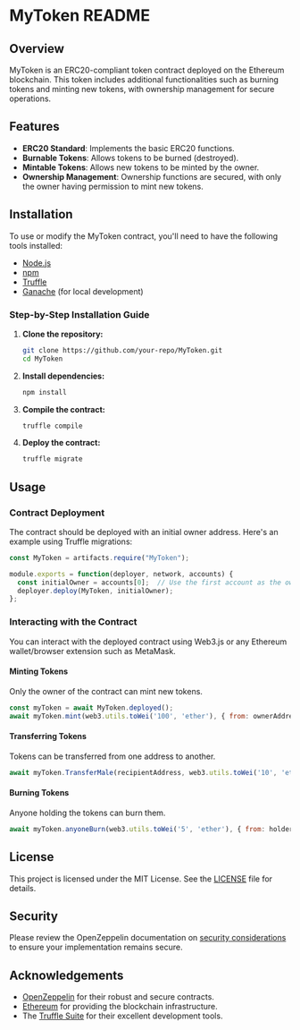 # MyToken README

## Overview

MyToken is an ERC20-compliant token contract deployed on the Ethereum blockchain. This token includes additional functionalities such as burning tokens and minting new tokens, with ownership management for secure operations.

## Features

- **ERC20 Standard**: Implements the basic ERC20 functions.
- **Burnable Tokens**: Allows tokens to be burned (destroyed).
- **Mintable Tokens**: Allows new tokens to be minted by the owner.
- **Ownership Management**: Ownership functions are secured, with only the owner having permission to mint new tokens.

## Installation

To use or modify the MyToken contract, you'll need to have the following tools installed:

- [Node.js](https://nodejs.org/)
- [npm](https://www.npmjs.com/)
- [Truffle](https://www.trufflesuite.com/truffle)
- [Ganache](https://www.trufflesuite.com/ganache) (for local development)

### Step-by-Step Installation Guide

1. **Clone the repository:**
    ```sh
    git clone https://github.com/your-repo/MyToken.git
    cd MyToken
    ```

2. **Install dependencies:**
    ```sh
    npm install
    ```

3. **Compile the contract:**
    ```sh
    truffle compile
    ```

4. **Deploy the contract:**
    ```sh
    truffle migrate
    ```

## Usage

### Contract Deployment

The contract should be deployed with an initial owner address. Here's an example using Truffle migrations:

```javascript
const MyToken = artifacts.require("MyToken");

module.exports = function(deployer, network, accounts) {
  const initialOwner = accounts[0];  // Use the first account as the owner
  deployer.deploy(MyToken, initialOwner);
};
```

### Interacting with the Contract

You can interact with the deployed contract using Web3.js or any Ethereum wallet/browser extension such as MetaMask.

#### Minting Tokens

Only the owner of the contract can mint new tokens.

```javascript
const myToken = await MyToken.deployed();
await myToken.mint(web3.utils.toWei('100', 'ether'), { from: ownerAddress });
```

#### Transferring Tokens

Tokens can be transferred from one address to another.

```javascript
await myToken.TransferMale(recipientAddress, web3.utils.toWei('10', 'ether'), { from: senderAddress });
```

#### Burning Tokens

Anyone holding the tokens can burn them.

```javascript
await myToken.anyoneBurn(web3.utils.toWei('5', 'ether'), { from: holderAddress });
```

## License

This project is licensed under the MIT License. See the [LICENSE](LICENSE) file for details.

## Security

Please review the OpenZeppelin documentation on [security considerations](https://docs.openzeppelin.com/contracts/4.x/security) to ensure your implementation remains secure.

## Acknowledgements

- [OpenZeppelin](https://openzeppelin.com/contracts/) for their robust and secure contracts.
- [Ethereum](https://ethereum.org/) for providing the blockchain infrastructure.
- The [Truffle Suite](https://www.trufflesuite.com/) for their excellent development tools.

